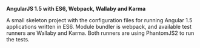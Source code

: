 **AngularJS 1.5 with ES6, Webpack, Wallaby and Karma**

A small skeleton project with the configuration files for running Angular 1.5
applications written in ES6. Module bundler is webpack, and available test runners are Wallaby and Karma.
Both runners are using PhantomJS2 to run the tests.
